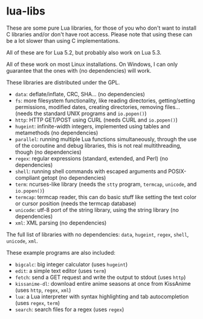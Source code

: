 # lua-libs
These are some pure Lua libraries, for those of you who don't want to install C libraries and/or don't have root access. Please note that using these can be a lot slower than using C implementations.

All of these are for Lua 5.2, but probably also work on Lua 5.3.

All of these work on most Linux installations. On Windows, I can only guarantee that the ones with (no dependencies) will work.

These libraries are distributed under the GPL.

- `data`: deflate/inflate, CRC, SHA... (no dependencies)
- `fs`: more filesystem functionality, like reading directories, getting/setting permissions, modified dates, creating directories, removing files... (needs the standard UNIX programs and `io.popen()`)
- `http`: HTTP GET/POST using CURL (needs CURL and `io.popen()`)
- `hugeint`: infinite-width integers, implemented using tables and metamethods (no dependencies)
- `parallel`: running multiple Lua functions simultaneously, through the use of the coroutine and debug libraries, this is not real multithreading, though (no dependencies)
- `regex`: regular expressions (standard, extended, and Perl) (no dependencies)
- `shell`: running shell commands with escaped arguments and POSIX-compliant getopt (no dependencies)
- `term`: ncurses-like library (needs the `stty` program, `termcap`, `unicode`, and `io.popen()`)
- `termcap`: termcap reader, this can do basic stuff like setting the text color or cursor position (needs the termcap database)
- `unicode`: utf-8 port of the string library, using the string library (no dependencies)
- `xml`: XML parsing (no dependencies)

The full list of libraries with no dependencies: `data`, `hugeint`, `regex`, `shell`, `unicode`, `xml`.

These example programs are also included:

- `bigcalc`: big integer calculator (uses `hugeint`)
- `edit`: a simple text editor (uses `term`)
- `fetch`: send a GET request and write the output to stdout (uses `http`)
- `kissanime-dl`: download entire anime seasons at once from KissAnime (uses `http`, `regex`, `xml`)
- `lua`: a Lua interpreter with syntax highlighting and tab autocompletion (uses `regex`, `term`)
- `search`: search files for a regex (uses `regex`)
